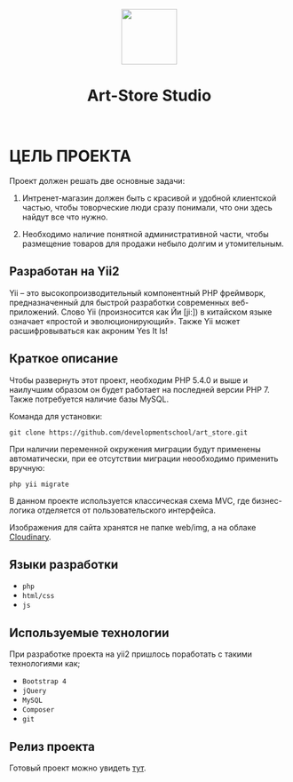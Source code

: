 <p align="center">
    <a href="https://art-store-studio.herokuapp.com">
        <img src="https://res.cloudinary.com/hgiop3gjp/image/upload/logo.png" height="100px">
    </a>
    <h1 align="center">Art-Store Studio</h1>
    <br>
</p>


ЦЕЛЬ ПРОЕКТА
============

Проект должен решать две основные задачи:

1. Интренет-магазин должен быть с красивой и удобной клиентской частью, чтобы товорческие люди сразу понимали, что они здесь найдут все что нужно.

2. Необходимо наличие понятной административной части, чтобы размещение товаров для продажи небыло долгим и утомительным.


Разработан на Yii2
------------------

Yii – это высокопроизводительный компонентный PHP фреймворк, предназначенный для быстрой разработки современных веб-приложений. Слово Yii (произносится как Йи [ji:]) в китайском языке означает «простой и эволюционирующий». Также Yii может расшифровываться как акроним Yes It Is!


Краткое описание
----------------

Чтобы развернуть этот проект, необходим PHP 5.4.0 и выше и наилучшим образом он будет работает на последней версии PHP 7. Также потребуется наличие базы MySQL.

Команда для установки:

    git clone https://github.com/developmentschool/art_store.git

При наличии переменной окружения миграции будут применены автоматически, при ее отсутствии миграции неообходимо применить вручную:

    php yii migrate

В данном проекте используется классичеcкая схема MVC, где бизнес-логика отделяется от пользовательского интерфейса.

Изображения для сайта хранятся не папке web/img, а на облаке [Cloudinary](https://cloudinary.com/).


Языки разработки
----------------

- `php`
- `html/css`
- `js`


Используемые технологии
-----------------------

При разработке проекта на yii2 пришлось поработать с такими технологиями как;

- `Bootstrap 4`
- `jQuery`
- `MySQL`
- `Composer`
- `git`


Релиз проекта
-------------

Готовый проект можно увидеть [тут](https://art-store-studio.herokuapp.com).
